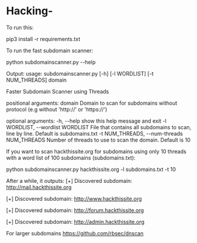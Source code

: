 # Hacking-

To run this:

pip3 install -r requirements.txt

To run the fast subdomain scanner:

python subdomainscanner.py --help

Output:
usage: subdomainscanner.py [-h] [-l WORDLIST] [-t NUM_THREADS] domain

Faster Subdomain Scanner using Threads

positional arguments:
domain                Domain to scan for subdomains without protocol (e.g
                        without 'http://' or 'https://')

optional arguments:
-h, --help             show this help message and exit
-l WORDLIST,          --wordlist WORDLIST
                        File that contains all subdomains to scan, line by line. Default is subdomains.txt
-t NUM_THREADS, --num-threads NUM_THREADS Number of threads to use to scan the domain. Default  is 10

If you want to scan hackthissite.org for subdomains using only 10 threads with a word list of 100 subdomains (subdomains.txt):

python subdomainscanner.py hackthissite.org -l subdomains.txt -t 10

 After a while, it outputs:
[+] Discovered subdomain: http://mail.hackthissite.org

[+] Discovered subdomain: http://www.hackthissite.org

[+] Discovered subdomain: http://forum.hackthissite.org

[+] Discovered subdomain: http://admin.hackthissite.org

For larger subdomains https://github.com/rbsec/dnscan

